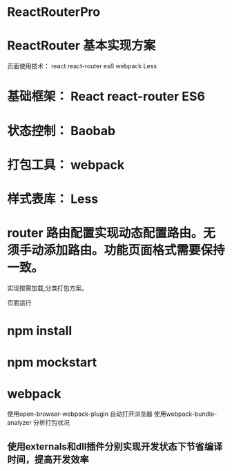 # ReactRouterPro
# ReactRouter 基本实现方案
页面使用技术： react react-router es6 webpack Less

# 基础框架： React react-router ES6
# 状态控制： Baobab
# 打包工具： webpack
# 样式表库： Less

# router 路由配置实现动态配置路由。无须手动添加路由。功能页面格式需要保持一致。

实现按需加载,分类打包方案。

页面运行 
# npm install
# npm mockstart

# webpack

使用open-browser-webpack-plugin 自动打开浏览器
使用webpack-bundle-analyzer  分析打包状况

## 使用externals和dll插件分别实现开发状态下节省编译时间，提高开发效率
